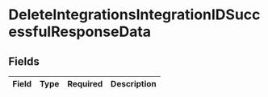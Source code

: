 # DeleteIntegrationsIntegrationIDSuccessfulResponseData


## Fields

| Field       | Type        | Required    | Description |
| ----------- | ----------- | ----------- | ----------- |